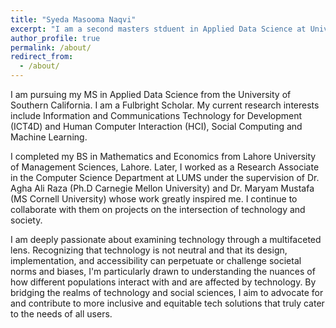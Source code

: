 ```yaml
---
title: "Syeda Masooma Naqvi"
excerpt: "I am a second masters stduent in Applied Data Science at University of Southren California."
author_profile: true
permalink: /about/
redirect_from: 
  - /about/
---
```

I am pursuing my MS in Applied Data Science from the University of Southern California. I am a Fulbright Scholar. My current research interests include Information and Communications Technology for Development (ICT4D) and Human Computer Interaction (HCI), Social Computing and Machine Learning.

I completed my BS in Mathematics and Economics from Lahore University of Management Sciences, Lahore.  Later, I worked as a Research Associate in the Computer Science Department at LUMS under the supervision of Dr. Agha Ali Raza (Ph.D Carnegie Mellon University) and Dr. Maryam Mustafa (MS Cornell University) whose work greatly inspired me. I continue to collaborate with them on projects on the intersection of technology and society.

I am deeply passionate about examining technology through a multifaceted lens. Recognizing that technology is not neutral and that its design, implementation, and accessibility can perpetuate or challenge societal norms and biases, I'm particularly drawn to understanding the nuances of how different populations interact with and are affected by technology. By bridging the realms of technology and social sciences, I aim to advocate for and contribute to more inclusive and equitable tech solutions that truly cater to the needs of all users.
